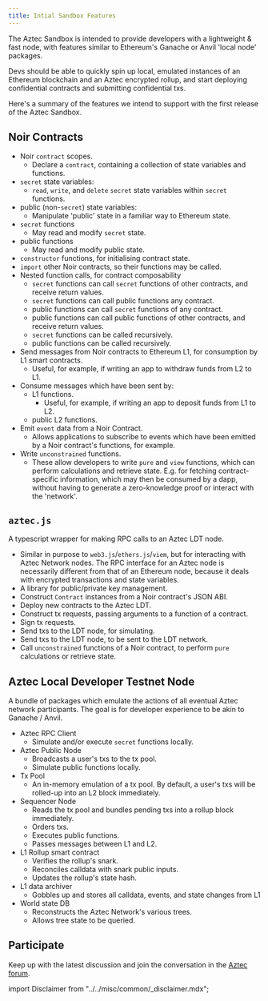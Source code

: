 ```yaml
---
title: Intial Sandbox Features
---
```


The Aztec Sandbox is intended to provide developers with a lightweight & fast node, with features similar to Ethereum's Ganache or Anvil 'local node' packages.

Devs should be able to quickly spin up local, emulated instances of an Ethereum blockchain and an Aztec encrypted rollup, and start deploying confidential contracts and submitting confidential txs.

Here's a summary of the features we intend to support with the first release of the Aztec Sandbox.

## Noir Contracts

- Noir `contract` scopes.
  - Declare a `contract`, containing a collection of state variables and functions.
- `secret` state variables:
  - `read`, `write`, and `delete` `secret` state variables within `secret` functions.
- public (non-`secret`) state variables:
  - Manipulate 'public' state in a familiar way to Ethereum state.
- `secret` functions
  - May read and modify `secret` state.
- public functions
  - May read and modify public state.
- `constructor` functions, for initialising contract state.
- `import` other Noir contracts, so their functions may be called.
- Nested function calls, for contract composability
  - `secret` functions can call `secret` functions of other contracts, and receive return values.
  - `secret` functions can call public functions any contract.
  - public functions can call `secret` functions of any contract.
  - public functions can call public functions of other contracts, and receive return values.
  - `secret` functions can be called recursively.
  - public functions can be called recursively.
- Send messages from Noir contracts to Ethereum L1, for consumption by L1 smart contracts.
  - Useful, for example, if writing an app to withdraw funds from L2 to L1.
- Consume messages which have been sent by:
  - L1 functions.
    - Useful, for example, if writing an app to deposit funds from L1 to L2.
  - public L2 functions.
- Emit `event` data from a Noir Contract.
  - Allows applications to subscribe to events which have been emitted by a Noir contract's functions, for example.
- Write `unconstrained` functions.
  - These allow developers to write `pure` and `view` functions, which can perform calculations and retrieve state. E.g. for fetching contract-specific information, which may then be consumed by a dapp, without having to generate a zero-knowledge proof or interact with the 'network'.

## `aztec.js`

A typescript wrapper for making RPC calls to an Aztec LDT node.

- Similar in purpose to `web3.js`/`ethers.js`/`viem`, but for interacting with Aztec Network nodes. The RPC interface for an Aztec node is necessarily different from that of an Ethereum node, because it deals with encrypted transactions and state variables.
- A library for public/private key management.
- Construct `Contract` instances from a Noir contract's JSON ABI.
- Deploy new contracts to the Aztec LDT.
- Construct tx requests, passing arguments to a function of a contract.
- Sign tx requests.
- Send txs to the LDT node, for simulating.
- Send txs to the LDT node, to be sent to the LDT network.
- Call `unconstrained` functions of a Noir contract, to perform `pure` calculations or retrieve state.

## Aztec Local Developer Testnet Node

A bundle of packages which emulate the actions of all eventual Aztec network participants. The goal is for developer experience to be akin to Ganache / Anvil.

- Aztec RPC Client
  - Simulate and/or execute `secret` functions locally.
- Aztec Public Node
  - Broadcasts a user's txs to the tx pool.
  - Simulate public functions locally.
- Tx Pool
  - An in-memory emulation of a tx pool. By default, a user's txs will be rolled-up into an L2 block immediately.
- Sequencer Node
  - Reads the tx pool and bundles pending txs into a rollup block immediately.
  - Orders txs.
  - Executes public functions.
  - Passes messages between L1 and L2.
- L1 Rollup smart contract
  - Verifies the rollup's snark.
  - Reconciles calldata with snark public inputs.
  - Updates the rollup's state hash.
- L1 data archiver
  - Gobbles up and stores all calldata, events, and state changes from L1
- World state DB
  - Reconstructs the Aztec Network's various trees.
  - Allows tree state to be queried.

## Participate

Keep up with the latest discussion and join the conversation in the [Aztec forum](https://discourse.aztec.network).


import Disclaimer from "../../misc/common/\_disclaimer.mdx";
<Disclaimer/>